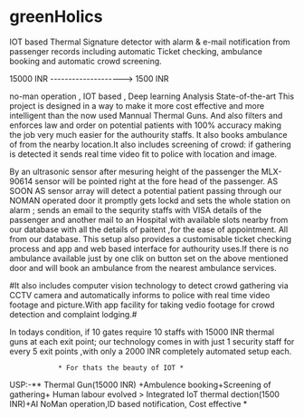 # greenHolics
IOT based Thermal Signature detector with alarm & e-mail notification from passenger records including automatic Ticket checking, ambulance booking and automatic crowd screening.


15000 INR --------------------> 1500 INR

no-man operation , IOT based , Deep learning Analysis State-of-the-art
This project is designed in a way to make it more cost effective and more intelligent than the now used Mannual Thermal Guns. And also filters and enforces law and order on potential patients with 100% accuracy making the job very much easier for the authourity staffs. It also books ambulance of from the nearby location.It also includes screening of crowd: if gathering is detected it sends real time video fit to police with location and image.

By an ultrasonic sensor after mesuring height of the passenger the MLX-90614 sensor will be pointed right at the fore head of the passenger. AS SOON AS sensor array will detect a potential patient passing through our NOMAN operated door it promptly gets lockd and sets the whole station on alarm ; sends an email to the sequrity staffs with VISA details of the passenger and another mail to an Hospital with available slots nearby from our database with all the details of paitent ,for the ease of appointment. All from our database. This setup also provides a customisable ticket checking process and app and web based interface for authourity uses.If there is no ambulance available just by one clik on button set on the above mentioned door and will book an ambulance from the nearest ambulance services.

#It also includes computer vision technology to detect crowd gathering via CCTV camera and automatically informs to police with real time video footage and picture.With app facility for taking vedio footage for crowd detection and complaint lodging.#

In todays condition, if 10 gates require 10 staffs with 15000 INR thermal guns at each exit point; our technology comes in with just 1 security staff for every 5 exit points ,with only a 2000 INR completely automated setup each.

                * For thats the beauty of IOT *
USP:-** Thermal Gun(15000 INR) +Ambulence booking+Screening of gathering+ Human labour evolved > Integrated IoT thermal dection(1500 INR)+AI NoMan operation,ID based notification, Cost effective *
